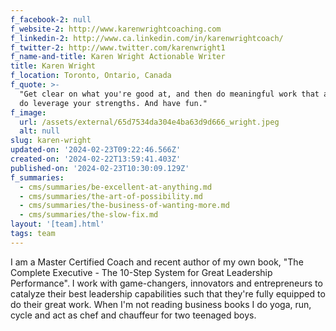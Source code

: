 ```yaml
---
f_facebook-2: null
f_website-2: http://www.karenwrightcoaching.com
f_linkedin-2: http://www.ca.linkedin.com/in/karenwrightcoach/
f_twitter-2: http://www.twitter.com/karenwright1
f_name-and-title: Karen Wright Actionable Writer
title: Karen Wright
f_location: Toronto, Ontario, Canada
f_quote: >-
  "Get clear on what you're good at, and then do meaningful work that allows you
  do leverage your strengths. And have fun."
f_image:
  url: /assets/external/65d7534da304e4ba63d9d666_wright.jpeg
  alt: null
slug: karen-wright
updated-on: '2024-02-23T09:22:46.566Z'
created-on: '2024-02-22T13:59:41.403Z'
published-on: '2024-02-23T10:30:09.129Z'
f_summaries:
  - cms/summaries/be-excellent-at-anything.md
  - cms/summaries/the-art-of-possibility.md
  - cms/summaries/the-business-of-wanting-more.md
  - cms/summaries/the-slow-fix.md
layout: '[team].html'
tags: team
---
```


I am a Master Certified Coach and recent author of my own book, "The Complete Executive - The 10-Step System for Great Leadership Performance". I work with game-changers, innovators and entrepreneurs to catalyze their best leadership capabilities such that they're fully equipped to do their great work. When I'm not reading business books I do yoga, run, cycle and act as chef and chauffeur for two teenaged boys.
